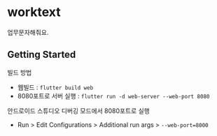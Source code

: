 # worktext

업무문자해줘요.

## Getting Started
빌드 방법
- 웹빌드 : `flutter build web`
- 8080포트로 서버 실행 : `flutter run -d web-server --web-port 8080`

안드로이드 스튜디오 디버깅 모드에서 8080포트로 실행
- Run > Edit Configurations > Additional run args > `--web-port=8000`
